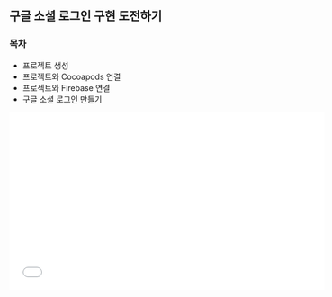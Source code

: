 ## 구글 소셜 로그인 구현 도전하기 

### 목차
+ 프로젝트 생성
+ 프로젝트와 Cocoapods 연결
+ 프로젝트와 Firebase 연결
+ 구글 소셜 로그인 만들기

<iframe width="560" height="315" src="![화면 기록 2024-10-01 오후 6 58 56](https://github.com/user-attachments/assets/9bd97a3d-489d-4111-9e15-42f180449535)" frameborder="0" allowfullscreen ></iframe>  










   



